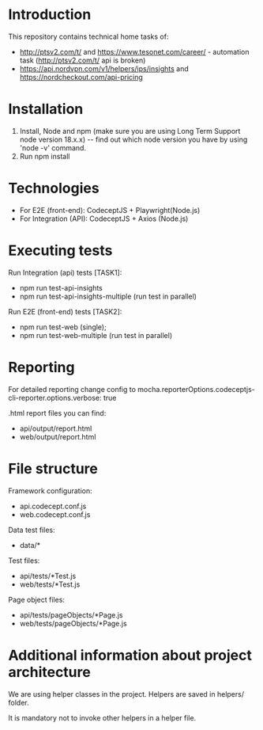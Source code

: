 # Introduction

This repository contains technical home tasks of:
 - http://ptsv2.com/t/ and https://www.tesonet.com/career/ - automation task (http://ptsv2.com/t/ api is broken)
 - https://api.nordvpn.com/v1/helpers/ips/insights and https://nordcheckout.com/api-pricing


# Installation

1. Install, Node and npm (make sure you are using Long Term Support node version 18.x.x)
   -- find out which node version you have by using 'node -v' command.
2. Run npm install

# Technologies
- For E2E (front-end): CodeceptJS + Playwright(Node.js)
- For Integration (API): CodeceptJS + Axios (Node.js)

# Executing tests

Run Integration (api) tests [TASK1]:
- npm run test-api-insights
- npm run test-api-insights-multiple (run test in parallel)

Run E2E (front-end) tests [TASK2]:
- npm run test-web (single); 
- npm run test-web-multiple (run test in parallel)


# Reporting

For detailed reporting change config to mocha.reporterOptions.codeceptjs-cli-reporter.options.verbose: true

.html report files you can find:
- api/output/report.html
- web/output/report.html

# File structure
Framework configuration:
- api.codecept.conf.js
- web.codecept.conf.js

Data test files:
- data/*

Test files:
- api/tests/*Test.js
- web/tests/*Test.js

Page object files:
- api/tests/pageObjects/*Page.js
- web/tests/pageObjects/*Page.js

# Additional information about project architecture

We are using helper classes in the project. Helpers are saved in helpers/ folder.

It is mandatory not to invoke other helpers in a helper file.
